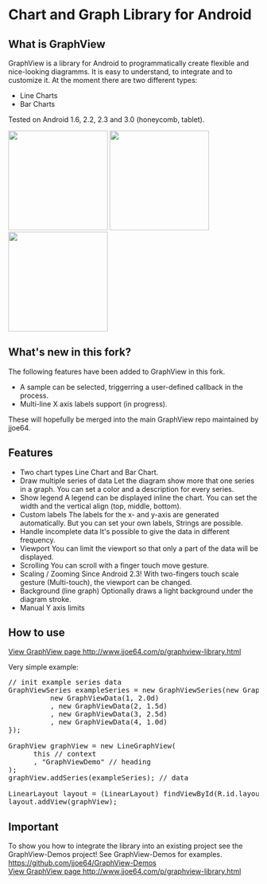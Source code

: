 Chart and Graph Library for Android
====================================

<h2>What is GraphView</h2>
GraphView is a library for Android to programmatically create flexible and nice-looking diagramms. It is easy to understand, to integrate and to customize it.
At the moment there are two different types:
<ul>
<li>Line Charts</li>
<li>Bar Charts</li>
</ul>

Tested on Android 1.6, 2.2, 2.3 and 3.0 (honeycomb, tablet).

<img src="https://github.com/jjoe64/GraphView/raw/master/GVLine.jpg" height="200" />
<img src="https://github.com/jjoe64/GraphView/raw/master/GVBar.png" height="200" />
<img src="http://3.bp.blogspot.com/-BkLSSJSeCt8/TkD4xpeRyGI/AAAAAAAAA6M/sVC_1s_Bf-0/s1600/multi2.png" height="200" />

<h2>What's new in this fork?</h2>
The following features have been added to GraphView in this fork.

* A sample can be selected, triggerring a user-defined callback in the process.
* Multi-line X axis labels support (in progress).

These will hopefully be merged into the main GraphView repo maintained by jjoe64.

<h2>Features</h2>

* Two chart types
Line Chart and Bar Chart.
* Draw multiple series of data
Let the diagram show more that one series in a graph. You can set a color and a description for every series.
* Show legend
A legend can be displayed inline the chart. You can set the width and the vertical align (top, middle, bottom).
* Custom labels
The labels for the x- and y-axis are generated automatically. But you can set your own labels, Strings are possible.
* Handle incomplete data
It's possible to give the data in different frequency.
* Viewport
You can limit the viewport so that only a part of the data will be displayed.
* Scrolling
You can scroll with a finger touch move gesture.
* Scaling / Zooming
Since Android 2.3! With two-fingers touch scale gesture (Multi-touch), the viewport can be changed.
* Background (line graph)
Optionally draws a light background under the diagram stroke.
* Manual Y axis limits

<h2>How to use</h2>
<a href="http://www.jjoe64.com/p/graphview-library.html">View GraphView page http://www.jjoe64.com/p/graphview-library.html</a>

Very simple example:
<pre>
// init example series data
GraphViewSeries exampleSeries = new GraphViewSeries(new GraphViewData[] {
	      new GraphViewData(1, 2.0d)
	      , new GraphViewData(2, 1.5d)
	      , new GraphViewData(3, 2.5d)
	      , new GraphViewData(4, 1.0d)
});

GraphView graphView = new LineGraphView(
      this // context
      , "GraphViewDemo" // heading
);
graphView.addSeries(exampleSeries); // data

LinearLayout layout = (LinearLayout) findViewById(R.id.layout);
layout.addView(graphView);
</pre>

<h2>Important</h2>
To show you how to integrate the library into an existing project see the GraphView-Demos project!
See GraphView-Demos for examples.
<a href="https://github.com/jjoe64/GraphView-Demos">https://github.com/jjoe64/GraphView-Demos<br/>
<a href="http://www.jjoe64.com/p/graphview-library.html">View GraphView page http://www.jjoe64.com/p/graphview-library.html</a>

